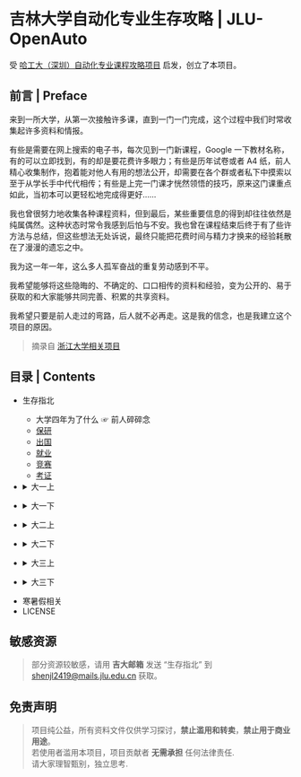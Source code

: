 # 吉林大学自动化专业生存攻略 | JLU-OpenAuto

受 [哈工大（深圳）自动化专业课程攻略项目](https://github.com/lmh12138/HITSZ-OpenAuto) 启发，创立了本项目。

## 前言 | Preface
来到一所大学，从第一次接触许多课，直到一门一门完成，这个过程中我们时常收集起许多资料和情报。

有些是需要在网上搜索的电子书，每次见到一门新课程，Google 一下教材名称，有的可以立即找到，有的却是要花费许多眼力；有些是历年试卷或者 A4 纸，前人精心收集制作，抱着能对他人有用的想法公开，却需要在各个群或者私下中摸索以至于从学长手中代代相传；有些是上完一门课才恍然领悟的技巧，原来这门课重点如此，当初本可以更轻松地完成得更好……

我也曾很努力地收集各种课程资料，但到最后，某些重要信息的得到却往往依然是纯属偶然。这种状态时常令我感到后怕与不安。我也曾在课程结束后终于有了些许方法与总结，但这些想法无处诉说，最终只能把花费时间与精力才换来的经验耗散在了漫漫的遗忘之中。

我为这一年一年，这么多人孤军奋战的重复劳动感到不平。

我希望能够将这些隐晦的、不确定的、口口相传的资料和经验，变为公开的、易于获取的和大家能够共同完善、积累的共享资料。

我希望只要是前人走过的弯路，后人就不必再走。这是我的信念，也是我建立这个项目的原因。

>摘录自 [浙江大学相关项目](https://github.com/QSCTech/zju-icicles)

## 目录 | Contents
- 生存指北
    - 大学四年为了什么 ☞ 前人碎碎念
    - [保研](./00-生存指北/保研/)
    - [出国](./00-生存指北/出国/)
    - [就业](./00-生存指北/就业/)
    - [竞赛](./00-生存指北/竞赛/)
    - [考证](./00-生存指北/考证/)
- <details>
    <summary>大一上</summary>

    - 微积分BI
    - 军事教育
    - 大学计算机
    - 大学英语
    - 思想道德修养与法律基础
    - 自动化新生研讨课
    - 自动化学科导论
    - 形式与政策I
</details>

- <details>
    <summary>大一下</summary>

    - 电路
    - 微积分BII
    - 线性代数B
    - 大学物理BI
    - 程序设计与编程
    - 中国近代史纲要
</details>

- <details>
    <summary>大二上</summary>

    - 工程力学
    - 大学物理BII
    - 模拟电子电路
    - 形式与政策II
    - 大学物理实验BI
    - 概率论与数理统计B
    - 马克思主义基本原理概论
    - 复变函数与积分变换
</details>

- <details>
    <summary>大二下</summary>

    - 数字电路
    - 机器人控制技术
    - 计算机网络原理
    - 大学物理实验BII
    - 传感器与检测原理
    - 电力电子变流原理
    - 微机原理与接口技术
    - 毛泽东思想和中国特色社会主义理论体系概论
</details>

- <details>
    <summary>大三上</summary>
    
    - 电机拖动
    - 电气与PLC控制
    - 数字图像处理B
    - 自动控制原理（双语）
    - 单片机原理与嵌入式系统
</details>

- <details>
    <summary>大三下</summary>
    
    - 过程控制
    - 现代控制理论
    - 计算机控制系统
    - 可编程逻辑设计
    - 大数据与数据挖掘
    - 机器人驱动与控制
    - 电力拖动自动控制系统
    - [控制系统数字仿真（双语）](./06-大三下/控制系统数字仿真（双语）/)
</details>

- 寒暑假相关
- LICENSE

## 敏感资源
> 部分资源较敏感，请用 **吉大邮箱** 发送 “生存指北” 到 shenjl2419@mails.jlu.edu.cn 获取。

## 免责声明
> 项目纯公益，所有资料文件仅供学习探讨，**禁止滥用和转卖**，**禁止用于商业用途**。<br>
> 若使用者滥用本项目，项目贡献者 **无需承担** 任何法律责任. <br>
> 请大家理智甄别，独立思考.
